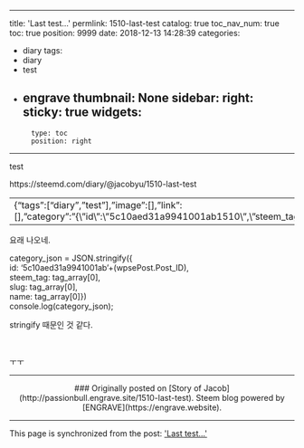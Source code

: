 
---
title: 'Last test...'
permlink: 1510-last-test
catalog: true
toc_nav_num: true
toc: true
position: 9999
date: 2018-12-13 14:28:39
categories:
- diary
tags:
- diary
- test
- engrave
thumbnail: None
sidebar:
    right:
        sticky: true
widgets:
    -
        type: toc
        position: right
---


<p>test</p>
<p>https://steemd.com/diary/@jacobyu/1510-last-test</p>
<table class="table table-condensed hash3 ultra-condensed">
<tbody>
<tr>
<td>{“tags”:[“diary”,”test”],”image”:[],”link”:[],”category”:”{\”id\”:\”5c10aed31a9941001ab1510\”,\”steem_tag\”:\”diary\”,\”slug\”:\”diary\”,\”name\”:\”diary\”}”,”app”:”engrave/0.1″,”format”:”markdown”,”domain”:”passionbull.engrave.site”}</td>
</tr>
</tbody>
</table>
<p>요래 나오네.</p>
<p>category_json = JSON.stringify({<br />
id: ‘5c10aed31a9941001ab’+(wpsePost.Post_ID),<br />
steem_tag: tag_array[0],<br />
slug: tag_array[0],<br />
name: tag_array[0]})<br />
console.log(category_json);</p>
<p>stringify 때문인 것 같다.</p>
<p> </p>

ㅜㅜ

***
<center>
### Originally posted on [Story of Jacob](http://passionbull.engrave.site/1510-last-test). Steem blog powered by [ENGRAVE](https://engrave.website).
</center>

- - -

This page is synchronized from the post: ['Last test...'](https://steemit.com/@jacobyu/1510-last-test)
